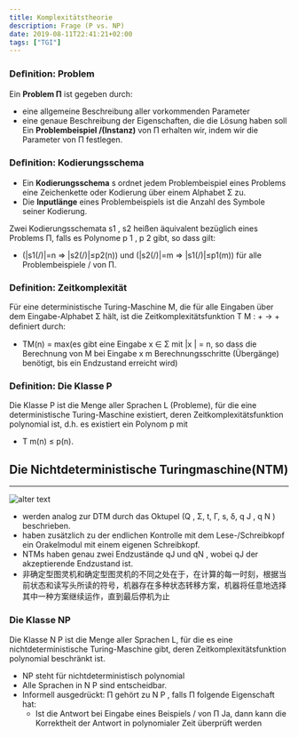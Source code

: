 ```yaml
---
title: Komplexitätstheorie
description: Frage (P vs. NP)
date: 2019-08-11T22:41:21+02:00
tags: ["TGI"]
---
```



### Deﬁnition: Problem
Ein **Problem Π** ist gegeben durch:
+ eine allgemeine Beschreibung aller vorkommenden Parameter
+ eine genaue Beschreibung der Eigenschaften, die die Lösung haben soll
Ein **Problembeispiel /(Instanz)** von Π erhalten wir, indem wir die Parameter von Π festlegen.

### Deﬁnition: Kodierungsschema
+ Ein **Kodierungsschema** s ordnet jedem Problembeispiel eines Problems eine Zeichenkette oder Kodierung über einem Alphabet Σ zu.
+ Die **Inputlänge** eines Problembeispiels ist die Anzahl des Symbole seiner Kodierung.

Zwei Kodierungsschemata s1 , s2 heißen äquivalent bezüglich eines Problems Π, falls es Polynome p 1 , p 2 gibt, so dass gilt:
+ (|s1(/)|=n ⇒ |s2(/)|≤p2(n)) und (|s2(/)|=m ⇒ |s1(/)|≤p1(m))
für alle Problembeispiele / von Π.

### Definition: Zeitkomplexität
Für eine deterministische Turing-Maschine M, die für alle Eingaben über dem Eingabe-Alphabet Σ hält, ist die Zeitkomplexitätsfunktion T M : + → + deﬁniert durch:
+ TM(n) = max(es gibt eine Eingabe x ∈ Σ mit |x | = n, so dass die Berechnung von M bei Eingabe x m Berechnungsschritte (Übergänge) benötigt, bis ein Endzustand erreicht wird)

### Definition: Die Klasse P
Die Klasse P ist die Menge aller Sprachen L (Probleme), für die eine deterministische Turing-Maschine existiert, deren Zeitkomplexitätsfunktion polynomial ist, d.h. es existiert ein Polynom p mit
+ T m(n) ≤ p(n).


## Die Nichtdeterministische Turingmaschine(NTM)
------------------
![alter text](../../resources/postImage/Komplexitätstheorie/NTM.jpg)
+ werden analog zur DTM durch das Oktupel (Q , Σ, t, Γ, s, δ, q J , q N ) beschrieben.
+ haben zusätzlich zu der endlichen Kontrolle mit dem Lese-/Schreibkopf ein Orakelmodul mit einem eigenen Schreibkopf.
+ NTMs haben genau zwei Endzustände qJ und qN , wobei qJ der akzeptierende Endzustand ist.
+ 非确定型图灵机和确定型图灵机的不同之处在于，在计算的每一时刻，根据当前状态和读写头所读的符号，机器存在多种状态转移方案，机器将任意地选择其中一种方案继续运作，直到最后停机为止

### Die Klasse NP
Die Klasse N P ist die Menge aller Sprachen L, für die es eine nichtdeterministische Turing-Maschine gibt, deren Zeitkomplexitätsfunktion polynomial beschränkt ist.
+ NP steht für nichtdeterministisch polynomial
+ Alle Sprachen in N P sind entscheidbar.
+ Informell ausgedrückt: Π gehört zu N P , falls Π folgende Eigenschaft hat:
  + Ist die Antwort bei Eingabe eines Beispiels / von Π Ja, dann kann die Korrektheit der Antwort in polynomialer Zeit überprüft werden